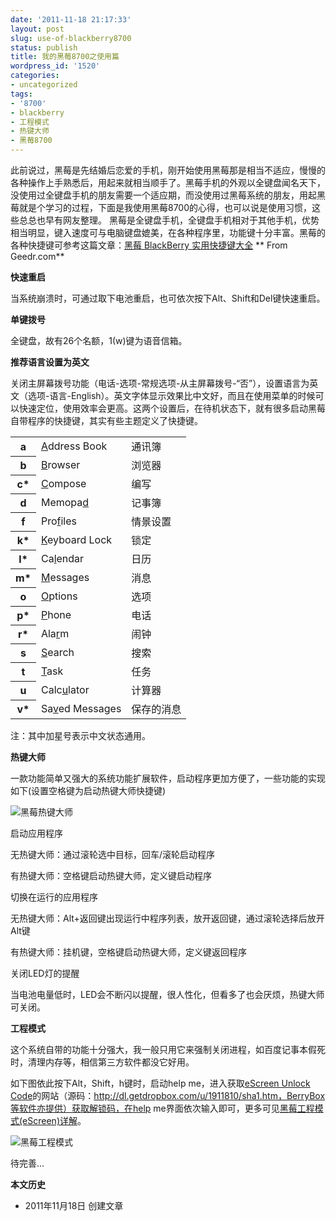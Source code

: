 ```yaml
---
date: '2011-11-18 21:17:33'
layout: post
slug: use-of-blackberry8700
status: publish
title: 我的黑莓8700之使用篇
wordpress_id: '1520'
categories:
- uncategorized
tags:
- '8700'
- blackberry
- 工程模式
- 热键大师
- 黑莓8700
---
```


此前说过，黑莓是先结婚后恋爱的手机，刚开始使用黑莓那是相当不适应，慢慢的各种操作上手熟悉后，用起来就相当顺手了。黑莓手机的外观以全键盘闻名天下，没使用过全键盘手机的朋友需要一个适应期，而没使用过黑莓系统的朋友，用起黑莓就是个学习的过程，下面是我使用黑莓8700的心得，也可以说是使用习惯，这些总总也早有网友整理。
黑莓是全键盘手机，全键盘手机相对于其他手机，优势相当明显，键入速度可与电脑键盘媲美，在各种程序里，功能键十分丰富。黑莓的各种快捷键可参考这篇文章：[黑莓 BlackBerry 实用快捷键大全](http://www.geedr.com/blackberry-shortcut-keys.html) ** From Geedr.com**

**快速重启**

当系统崩溃时，可通过取下电池重启，也可依次按下Alt、Shift和Del键快速重启。

**单键拨号**

全键盘，故有26个名额，1(w)键为语音信箱。

**推荐语言设置为英文**

关闭主屏幕拨号功能（电话-选项-常规选项-从主屏幕拨号-“否”），设置语言为英文（选项-语言-English）。英文字体显示效果比中文好，而且在使用菜单的时候可以快速定位，使用效率会更高。这两个设置后，在待机状态下，就有很多启动黑莓自带程序的快捷键，其实有些主题定义了快捷键。


<center><table id="tabulation">
<tr><th>a</th><td><u>A</u>ddress Book</td><td>通讯簿</td></tr>
<tr><th>b</th><td><u>B</u>rowser</td><td>浏览器</td></tr>
<tr><th>c*</th><td><u>C</u>ompose</td><td>编写</td></tr>
<tr><th>d</th><td>Memopa<u>d</u></td><td>记事簿</td></tr>
<tr><th>f</th><td>Pro<u>f</u>iles</td><td>情景设置</td></tr>
<tr><th>k*</th><td><u>K</u>eyboard Lock</td><td>锁定</td></tr>
<tr><th>l*</th><td>Ca<u>l</u>endar</td><td>日历</td></tr>
<tr><th>m*</th><td><u>M</u>essages</td><td>消息</td></tr>
<tr><th>o</th><td><u>O</u>ptions</td><td>选项</td></tr>
<tr><th>p*</th><td><u>P</u>hone</td><td>电话</td></tr>
<tr><th>r*</th><td>Ala<u>r</u>m</td><td>闹钟</td></tr>
<tr><th>s</th><td><u>S</u>earch</td><td>搜索</td></tr>
<tr><th>t</th><td><u>T</u>ask</td><td>任务</td></tr>
<tr><th>u</th><td>Calc<u>u</u>lator</td><td>计算器</td></tr>
<tr><th>v*</th><td>Sa<u>v</u>ed Messages</td><td>保存的消息</td></tr>
</table></center>

注：其中加星号表示中文状态通用。

**热键大师**

一款功能简单又强大的系统功能扩展软件，启动程序更加方便了，一些功能的实现如下(设置空格键为启动热键大师快捷键)

![黑莓热键大师](http://i951.photobucket.com/albums/ad353/Fooleap/Blog/Fooleap/blackberry8700/keymaster.png)

启动应用程序

无热键大师：通过滚轮选中目标，回车/滚轮启动程序

有热键大师：空格键启动热键大师，定义键启动程序

切换在运行的应用程序

无热键大师：Alt+返回键出现运行中程序列表，放开返回键，通过滚轮选择后放开Alt键

有热键大师：挂机键，空格键启动热键大师，定义键返回程序

关闭LED灯的提醒

当电池电量低时，LED会不断闪以提醒，很人性化，但看多了也会厌烦，热键大师可关闭。

**工程模式**

这个系统自带的功能十分强大，我一般只用它来强制关闭进程，如百度记事本假死时，清理内存等，相信第三方软件都没它好用。

如下图依此按下Alt，Shift，h键时，启动help me，进入获取[eScreen Unlock Code](http://www.bber.info/escreen.htm)的网站（源码：http://dl.getdropbox.com/u/1911810/sha1.htm，BerryBox等软件亦提供）获取解锁码，在help me界面依次输入即可，更多可见[黑莓工程模式(eScreen)详解](http://www.bber.info/post/blackberry_escreen)。

![黑莓工程模式](http://i951.photobucket.com/albums/ad353/Fooleap/Blog/Fooleap/blackberry8700/es.png)

待完善...

**本文历史**

* 2011年11月18日 创建文章

